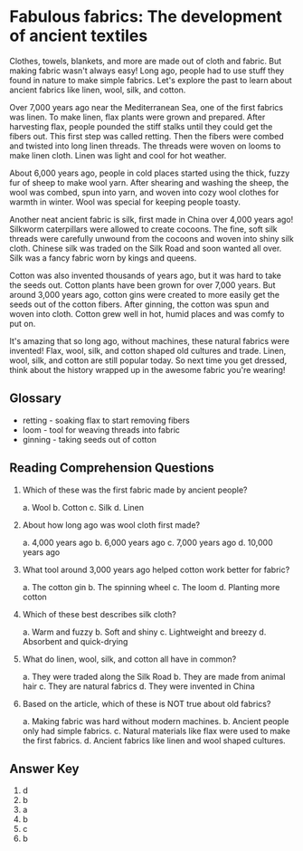 # Fabulous fabrics: The development of ancient textiles

Clothes, towels, blankets, and more are made out of cloth and fabric. But making fabric wasn't always easy! Long ago, people had to use stuff they found in nature to make simple fabrics. Let's explore the past to learn about ancient fabrics like linen, wool, silk, and cotton.

Over 7,000 years ago near the Mediterranean Sea, one of the first fabrics was linen. To make linen, flax plants were grown and prepared. After harvesting flax, people pounded the stiff stalks until they could get the fibers out. This first step was called retting. Then the fibers were combed and twisted into long linen threads. The threads were woven on looms to make linen cloth. Linen was light and cool for hot weather.

About 6,000 years ago, people in cold places started using the thick, fuzzy fur of sheep to make wool yarn. After shearing and washing the sheep, the wool was combed, spun into yarn, and woven into cozy wool clothes for warmth in winter. Wool was special for keeping people toasty.

Another neat ancient fabric is silk, first made in China over 4,000 years ago! Silkworm caterpillars were allowed to create cocoons. The fine, soft silk threads were carefully unwound from the cocoons and woven into shiny silk cloth. Chinese silk was traded on the Silk Road and soon wanted all over. Silk was a fancy fabric worn by kings and queens.

Cotton was also invented thousands of years ago, but it was hard to take the seeds out. Cotton plants have been grown for over 7,000 years. But around 3,000 years ago, cotton gins were created to more easily get the seeds out of the cotton fibers. After ginning, the cotton was spun and woven into cloth. Cotton grew well in hot, humid places and was comfy to put on.

It's amazing that so long ago, without machines, these natural fabrics were invented! Flax, wool, silk, and cotton shaped old cultures and trade. Linen, wool, silk, and cotton are still popular today. So next time you get dressed, think about the history wrapped up in the awesome fabric you're wearing!

## Glossary

- retting - soaking flax to start removing fibers
- loom - tool for weaving threads into fabric
- ginning - taking seeds out of cotton

## Reading Comprehension Questions

1. Which of these was the first fabric made by ancient people?

   a. Wool
   b. Cotton
   c. Silk
   d. Linen

2. About how long ago was wool cloth first made?

   a. 4,000 years ago
   b. 6,000 years ago
   c. 7,000 years ago
   d. 10,000 years ago

3. What tool around 3,000 years ago helped cotton work better for fabric?

   a. The cotton gin
   b. The spinning wheel
   c. The loom
   d. Planting more cotton

4. Which of these best describes silk cloth?

   a. Warm and fuzzy
   b. Soft and shiny
   c. Lightweight and breezy
   d. Absorbent and quick-drying

5. What do linen, wool, silk, and cotton all have in common?

   a. They were traded along the Silk Road
   b. They are made from animal hair
   c. They are natural fabrics
   d. They were invented in China

6. Based on the article, which of these is NOT true about old fabrics?

   a. Making fabric was hard without modern machines.
   b. Ancient people only had simple fabrics.
   c. Natural materials like flax were used to make the first fabrics.
   d. Ancient fabrics like linen and wool shaped cultures.

## Answer Key

1. d
2. b
3. a
4. b
5. c
6. b
